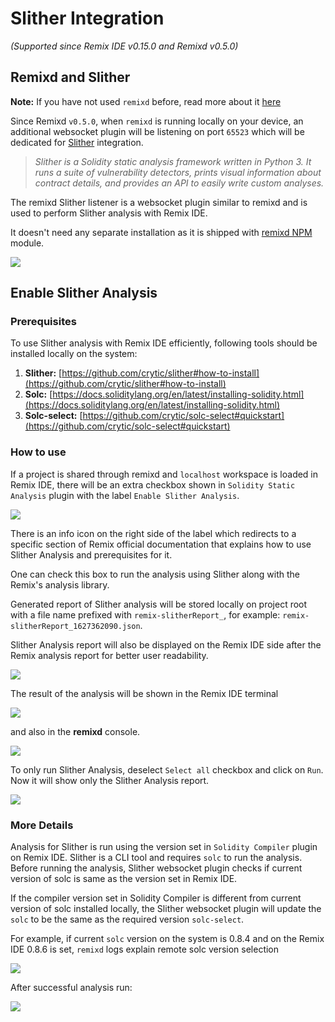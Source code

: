 Slither Integration
============

_(Supported since Remix IDE v0.15.0 and Remixd v0.5.0)_

Remixd and Slither
------------------

**Note:** If you have not used `remixd` before, read more about it [here](./remixd.html)

Since Remixd `v0.5.0`, when `remixd` is running locally on your device, an additional websocket plugin will be listening on port `65523` which will be dedicated for [Slither](https://github.com/crytic/slither) integration.

> _Slither is a Solidity static analysis framework written in Python 3. It runs a suite of vulnerability detectors, prints visual information about contract details, and provides an API to easily write custom analyses._

The remixd Slither listener is a websocket plugin similar to remixd and is used to perform Slither analysis with Remix IDE. 

It doesn't need any separate installation as it is shipped with [remixd NPM](https://www.npmjs.com/package/@remix-project/remixd) module.

![](images/a-slither-remixd.png)

Enable Slither Analysis
------------------

### Prerequisites

To use Slither analysis with Remix IDE efficiently, following tools should be installed locally on the system:

1. **Slither:** [https://github.com/crytic/slither#how-to-install](https://github.com/crytic/slither#how-to-install)
2. **Solc:** [https://docs.soliditylang.org/en/latest/installing-solidity.html](https://docs.soliditylang.org/en/latest/installing-solidity.html)
3. **Solc-select:** [https://github.com/crytic/solc-select#quickstart](https://github.com/crytic/solc-select#quickstart)

### How to use

If a project is shared through remixd and `localhost` workspace is loaded in Remix IDE, there will be an extra checkbox shown in `Solidity Static Analysis` plugin with the label `Enable Slither Analysis`.

![](images/a-slither-analysis.png)

There is an info icon on the right side of the label which redirects to a specific section of Remix official documentation that explains how to use Slither Analysis and prerequisites for it.

One can check this box to run the analysis using Slither along with the Remix's analysis library. 

Generated report of Slither analysis will be stored locally on project root with a file name prefixed with `remix-slitherReport_`, for example: `remix-slitherReport_1627362090.json`. 

Slither Analysis report will also be displayed on the Remix IDE side after the Remix analysis report for better user readability.

![](images/a-slither-analysis-success.png)

The result of the analysis will be shown in the Remix IDE terminal 

![](images/a-slither-analysis-success-terminal.png)

and also in the **remixd** console.

![](images/a-slither-analysis-success-remixd.png)

To only run Slither Analysis, deselect `Select all` checkbox and click on `Run`. Now it will show only the Slither Analysis report.

![](images/a-slither-analysis-only.png)

### More Details

Analysis for Slither is run using the version set in `Solidity Compiler` plugin on Remix IDE. Slither is a CLI tool and requires `solc` to run the analysis. Before running the analysis, Slither websocket plugin checks if current version of solc is same as the version set in Remix IDE.

If the compiler version set in Solidity Compiler is different from current version of solc installed locally, the Slither websocket plugin will update the `solc` to be the same as the required version `solc-select`.

For example, if current `solc` version on the system is 0.8.4 and on the Remix IDE 0.8.6 is set, `remixd` logs explain remote solc version selection

![](images/a-slither-analysis-select.png)

After successful analysis run:

![](images/a-slither-analysis-select-success.png)





